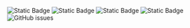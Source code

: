 ![Static Badge](https://img.shields.io/badge/blacklists-60-000000) ![Static Badge](https://img.shields.io/badge/blacklisted-2684459-cc0000) ![Static Badge](https://img.shields.io/badge/whitelisted-2245-00CC00) ![Static Badge](https://img.shields.io/badge/streaming_blacklist-28107-000000) ![GitHub issues](https://img.shields.io/github/issues/fabriziosalmi/blacklists)
